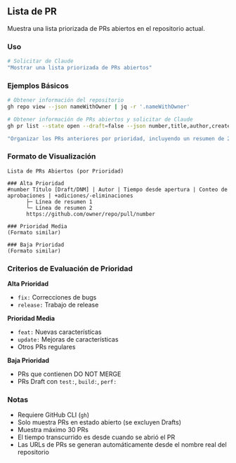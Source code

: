 ## Lista de PR

Muestra una lista priorizada de PRs abiertos en el repositorio actual.

### Uso

```bash
# Solicitar de Claude
"Mostrar una lista priorizada de PRs abiertos"
```

### Ejemplos Básicos

```bash
# Obtener información del repositorio
gh repo view --json nameWithOwner | jq -r '.nameWithOwner'

# Obtener información de PRs abiertos y solicitar de Claude
gh pr list --state open --draft=false --json number,title,author,createdAt,additions,deletions,reviews --limit 30

"Organizar los PRs anteriores por prioridad, incluyendo un resumen de 2 líneas para cada PR. Generar URLs usando el nombre del repositorio obtenido arriba"
```

### Formato de Visualización

```text
Lista de PRs Abiertos (por Prioridad)

### Alta Prioridad
#number Título [Draft/DNM] | Autor | Tiempo desde apertura | Conteo de aprobaciones | +adiciones/-eliminaciones
      ├─ Línea de resumen 1
      └─ Línea de resumen 2
      https://github.com/owner/repo/pull/number

### Prioridad Media
(Formato similar)

### Baja Prioridad
(Formato similar)
```

### Criterios de Evaluación de Prioridad

**Alta Prioridad**

- `fix:` Correcciones de bugs
- `release:` Trabajo de release

**Prioridad Media**

- `feat:` Nuevas características
- `update:` Mejoras de características
- Otros PRs regulares

**Baja Prioridad**

- PRs que contienen DO NOT MERGE
- PRs Draft con `test:`, `build:`, `perf:`

### Notas

- Requiere GitHub CLI (`gh`)
- Solo muestra PRs en estado abierto (se excluyen Drafts)
- Muestra máximo 30 PRs
- El tiempo transcurrido es desde cuando se abrió el PR
- Las URLs de PRs se generan automáticamente desde el nombre real del repositorio
